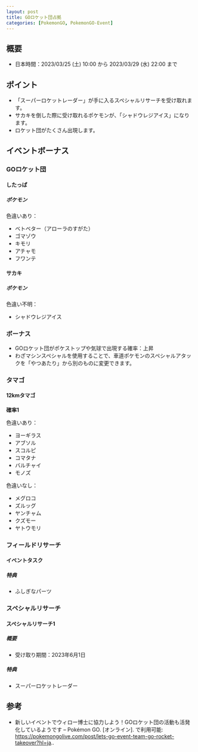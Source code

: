 ```yaml
---
layout: post
title: GOロケット団占拠
categories: [PokemonGO, PokemonGO-Event]
---
```


## 概要

- 日本時間：2023/03/25 (土) 10:00 から 2023/03/29 (水) 22:00 まで

## ポイント

- 「スーパーロケットレーダー」が手に入るスペシャルリサーチを受け取れます。
- サカキを倒した際に受け取れるポケモンが、「シャドウレジアイス」になります。
- ロケット団がたくさん出現します。

## イベントボーナス

### GOロケット団

#### したっぱ

##### ポケモン

色違いあり：

- ベトベター（アローラのすがた）
- ゴマゾウ
- キモリ
- アチャモ
- フワンテ

#### サカキ

##### ポケモン

色違い不明：

- シャドウレジアイス

### ボーナス

- GOロケット団がポケストップや気球で出現する確率：上昇
- わざマシンスペシャルを使用することで、車道ポケモンのスペシャルアタックを「やつあたり」から別のものに変更できます。

### タマゴ

#### 12kmタマゴ

__確率1__

色違いあり：

- ヨーギラス
- アブソル
- スコルピ
- コマタナ
- バルチャイ
- モノズ

色違いなし：

- メグロコ
- ズルッグ
- ヤンチャム
- クズモー
- ヤトウモリ

### フィールドリサーチ

#### イベントタスク

##### 特典

- ふしぎなパーツ

### スペシャルリサーチ

#### スペシャルリサーチ1

##### 概要

- 受け取り期間：2023年6月1日

##### 特典

- スーパーロケットレーダー

## 参考

- 新しいイベントでウィロー博士に協力しよう！GOロケット団の活動も活発化しているようです – Pokémon GO. [オンライン]. で利用可能: https://pokemongolive.com/post/lets-go-event-team-go-rocket-takeover?hl=ja..
